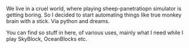 We live in a cruel world, where playing sheep-panetratiopn simulator is getting boring. So I decided to start automating things like true monkey brain with a stick. Via python and dreams.

You can find so stuff in here, of various uses, mainly what I need while I play SkyBlock, OceanBlocks etc.
